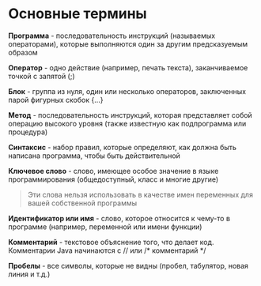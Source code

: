 # Основные термины
**Программа** - последовательность инструкций (называемых операторами), которые выполняются один за другим предсказуемым образом

**Оператор** - одно действие (например, печать текста), заканчиваемое точкой с запятой (;)

**Блок** - группа из нуля, один или несколько операторов, заключенных парой фигурных скобок {...} 

**Метод** - последовательность инструкций, которая представляет собой операцию высокого уровня (также известную как подпрограмма или процедура)

**Синтаксис** - набор правил, которые определяют, как должна быть написана программа, чтобы быть действительной

**Ключевое слово** - слово, имеющее особое значение в языке программирования (общедоступный, класс и многие другие)
> Эти слова нельзя использовать в качестве имен переменных для вашей собственной программы

**Идентификатор или имя** - слово, которое относится к чему-то в программе (например, переменной или имени функции)

**Комментарий** - текстовое объяснение того, что делает код. Комментарии Java начинаются с // или /* комментарий */ 

**Пробелы** - все символы, которые не видны (пробел, табулятор, новая линия и т.д.)